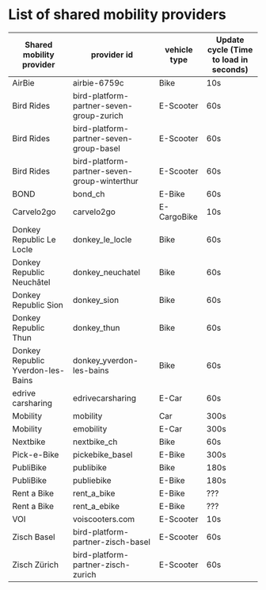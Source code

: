 # List of shared mobility providers

| Shared mobility provider | provider id | vehicle type | Update cycle (Time to load in seconds)
| --- | --- | --- | ---
| AirBie | airbie-6759c | Bike | 10s
| Bird Rides | bird-platform-partner-seven-group-zurich | E-Scooter | 60s
| Bird Rides | bird-platform-partner-seven-group-basel | E-Scooter | 60s
| Bird Rides | bird-platform-partner-seven-group-winterthur | E-Scooter | 60s
| BOND | bond_ch | E-Bike | 60s
| Carvelo2go | carvelo2go | E-CargoBike | 10s
| Donkey Republic Le Locle | donkey_le_locle | Bike | 60s
| Donkey Republic Neuchâtel | donkey_neuchatel | Bike | 60s
| Donkey Republic Sion | donkey_sion | Bike | 60s
| Donkey Republic Thun | donkey_thun | Bike | 60s
| Donkey Republic Yverdon-les-Bains | donkey_yverdon-les-bains | Bike | 60s
| edrive carsharing | edrivecarsharing | E-Car | 60s
| Mobility | mobility | Car | 300s
| Mobility | emobility | E-Car | 300s
| Nextbike | nextbike_ch | Bike | 60s
| Pick-e-Bike | pickebike_basel | E-Bike | 300s
| PubliBike | publibike | Bike | 180s
| PubliBike | publiebike | E-Bike | 180s
| Rent a Bike | rent_a_bike | E-Bike | ???
| Rent a Bike | rent_a_ebike | E-Bike | ???
| VOI | voiscooters.com | E-Scooter | 10s
| Zisch Basel | bird-platform-partner-zisch-basel | E-Scooter | 60s
| Zisch Zürich | bird-platform-partner-zisch-zurich | E-Scooter | 60s
